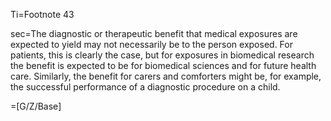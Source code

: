 Ti=Footnote 43

sec=The diagnostic or therapeutic benefit that medical exposures are expected to yield may not necessarily be to the person exposed. For patients, this is clearly the case, but for exposures in biomedical research the benefit is expected to be for biomedical sciences and for future health care. Similarly, the benefit for carers and comforters might be, for example, the successful performance of a diagnostic procedure on a child.

=[G/Z/Base]
